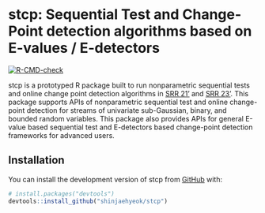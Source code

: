 
<!-- README.md is generated from README.Rmd. Please edit that file -->

# stcp: Sequential Test and Change-Point detection algorithms based on E-values / E-detectors

<!-- badges: start -->

[![R-CMD-check](https://github.com/shinjaehyeok/stcp/workflows/R-CMD-check/badge.svg)](https://github.com/shinjaehyeok/stcp/actions)
<!-- badges: end -->

stcp is a prototyped R package built to run nonparametric sequential
tests and online change point detection algorithms in [SRR
21’](https://arxiv.org/abs/2010.08082) and [SRR
23’](https://arxiv.org/abs/2203.03532). This package supports APIs of
nonparametric sequential test and online change-point detection for
streams of univariate sub-Gaussian, binary, and bounded random
variables. This package also provides APIs for general E-value based
sequential test and E-detectors based change-point detection frameworks
for advanced users.

## Installation

You can install the development version of stcp from
[GitHub](https://github.com/) with:

``` r
# install.packages("devtools")
devtools::install_github("shinjaehyeok/stcp")
```

<!-- You'll still need to render `README.Rmd` regularly, to keep `README.md` up-to-date. `devtools::build_readme()` is handy for this.  -->
<!-- TODO Write vignettes for CP and other families-->
<!-- TODO Implement asymptotic CS via sub-G CS with sample variance-->
